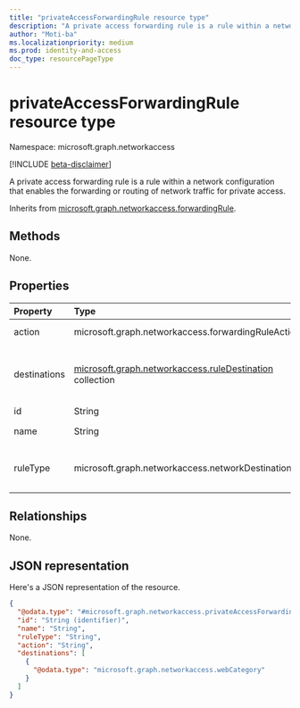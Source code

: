```yaml
---
title: "privateAccessForwardingRule resource type"
description: "A private access forwarding rule is a rule within a network configuration that enables the forwarding or routing of network traffic for private access."
author: "Moti-ba"
ms.localizationpriority: medium
ms.prod: identity-and-access
doc_type: resourcePageType
---
```


# privateAccessForwardingRule resource type

Namespace: microsoft.graph.networkaccess

[!INCLUDE [beta-disclaimer](../../includes/beta-disclaimer.md)]

A private access forwarding rule is a rule within a network configuration that enables the forwarding or routing of network traffic for private access.

Inherits from [microsoft.graph.networkaccess.forwardingRule](../resources/networkaccess-forwardingrule.md).

## Methods

None.

## Properties
|Property|Type|Description|
|:---|:---|:---|
|action|microsoft.graph.networkaccess.forwardingRuleAction|The action applies to traffic. The possible values are: `bypass`, `forward`.|
|destinations|[microsoft.graph.networkaccess.ruleDestination](../resources/networkaccess-ruledestination.md) collection|maintains the list of potential destinations and destination types that the user could be accessing in the context of a forwarding policy, including IPs and FQDNs/URLs Inherited from [microsoft.graph.networkaccess.forwardingRule](../resources/networkaccess-forwardingrule.md).|
|id|String|Identifier. Inherited from [microsoft.graph.entity](../resources/entity.md).|
|name|String|Name. Inherited from [microsoft.graph.networkaccess.policyRule](../resources/networkaccess-policyrule.md).|
|ruleType|microsoft.graph.networkaccess.networkDestinationType|Destination Type. Inherited from [microsoft.graph.networkaccess.forwardingRule](../resources/networkaccess-forwardingrule.md). The possible values are: `url`, `fqdn`, `ipAddress`, `ipRange`, `ipSubnet`|

## Relationships
None.

## JSON representation
Here's a JSON representation of the resource.
<!-- {
  "blockType": "resource",
  "keyProperty": "id",
  "@odata.type": "microsoft.graph.networkaccess.privateAccessForwardingRule",
  "baseType": "microsoft.graph.networkaccess.forwardingRule",
  "openType": false
}
-->
``` json
{
  "@odata.type": "#microsoft.graph.networkaccess.privateAccessForwardingRule",
  "id": "String (identifier)",
  "name": "String",
  "ruleType": "String",
  "action": "String",
  "destinations": [
    {
      "@odata.type": "microsoft.graph.networkaccess.webCategory"
    }
  ]
}
```


